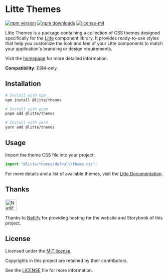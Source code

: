 # Litte Themes

[![npm version](https://img.shields.io/npm/v/@litte/themes)](https://www.npmjs.com/package/@litte/themes)
[![npm downloads](https://img.shields.io/npm/dm/@litte/themes)](https://www.npmjs.com/package/@litte/themes)
[![license-mit](https://img.shields.io/badge/License-MIT-greens.svg)][license-mit]

Litte Themes is a package containing a collection of CSS themes designed specifically for the
[Litte][litte-homepage] component library. It provides ready-to-use styles that help you customize
the look and feel of your Litte components to match your application's branding or design requirements.

Visit the [homepage][litte-homepage] for more detailed information.

**Compatibility**: ESM-only.

## Installation

```sh
# Install with npm
npm install @litte/themes

# Install with pnpm
pnpm add @litte/themes

# Install with yarn
yarn add @litte/themes
```

## Usage

Import the theme CSS file into your project:

```ts
import "@litte/themes/default/theme.css";
```

For more details and a list of available themes, visit the [Litte Documentation](https://litte.dev/docs).

## Thanks

<p align="left" style="margin-top: 20px;">
  <a href="https://www.netlify.com/?utm_source=litte&utm_medium=npmjs&utm_campaign=README" style="margin-right: 12px;">
    <img src="https://www.netlify.com/img/global/badges/netlify-color-accent.svg" alt="Netlify" height="36px" />
  </a>
</p>

Thanks to [Netlify](https://www.netlify.com/) for providing hosting for the website and Storybook of this project.

## License

Licensed under the [MIT license][license-mit].

Copyrights in this project are retained by their contributors.

See the [LICENSE][license-mit] file for more information.

[litte-homepage]: https://litte.dev
[license-mit]: https://github.com/riipandi/litte/blob/main/LICENSE
[typescript]: https://www.typescriptlang.org
[lit]: https://lit.dev
